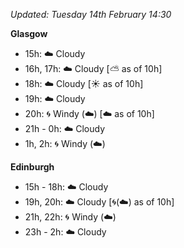 *Updated: Tuesday 14th February 14:30*

**Glasgow**

* 15h: :cloud: Cloudy
* 16h, 17h: :cloud: Cloudy [:partly_sunny: as of 10h]
* 18h: :cloud: Cloudy [:sunny: as of 10h]
* 19h: :cloud: Cloudy
* 20h: :cyclone: Windy (:cloud:) [:cloud: as of 10h]
* 21h - 0h: :cloud: Cloudy
* 1h, 2h: :cyclone: Windy (:cloud:)

**Edinburgh**

* 15h - 18h: :cloud: Cloudy
* 19h, 20h: :cloud: Cloudy [:cyclone:(:cloud:) as of 10h]
* 21h, 22h: :cyclone: Windy (:cloud:)
* 23h - 2h: :cloud: Cloudy

